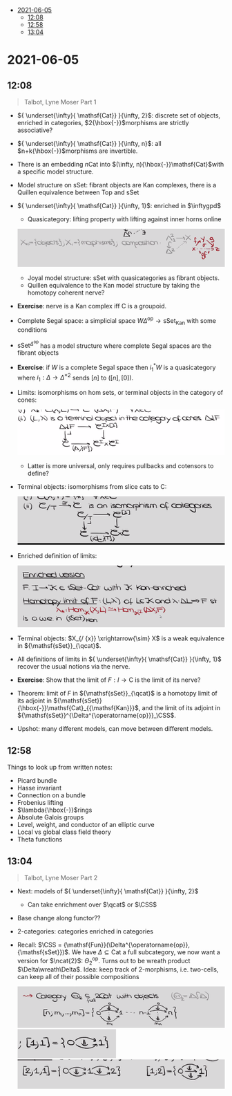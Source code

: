 -   [2021-06-05](#section)
    -   [12:08](#section-1)
    -   [12:58](#section-2)
    -   [13:04](#section-3)














# 2021-06-05

## 12:08

> Talbot, Lyne Moser Part 1

-   ${ \underset{\infty}{ \mathsf{Cat}}  }{\infty, 2}$: discrete set of objects, enriched in categories, $2{\hbox{-}}$morphisms are strictly associative?

-   ${ \underset{\infty}{ \mathsf{Cat}}  }{\infty, n}$: all $n+k{\hbox{-}}$morphisms are invertible.

-   There is an embedding $n\mathsf{Cat}$ into $(\infty, n){\hbox{-}}\mathsf{Cat}$with a specific model structure.

-   Model structure on ${\mathsf{sSet}}$: fibrant objects are Kan complexes, there is a Quillen equivalence between ${\mathsf{Top}}$ and ${\mathsf{sSet}}$

-   ${ \underset{\infty}{ \mathsf{Cat}}  }{\infty, 1}$: enriched in $\inftygpd$

    -   Quasicategory: lifting property with lifting against inner horns online

    ![image_2021-06-05-12-16-29](_attachments/image_2021-06-05-12-16-29.png)

    -   Joyal model structure: ${\mathsf{sSet}}$ with quasicategories as fibrant objects.
    -   Quillen equivalence to the Kan model structure by taking the homotopy coherent nerve?

-   **Exercise**: nerve is a Kan complex iff $\mathsf{C}$ is a groupoid.

-   Complete Segal space: a simplicial space $W \Delta^{\operatorname{op}}\to {\mathsf{sSet}}_{{\mathsf{Kan}}}$ with some conditions

-   ${\mathsf{sSet}}^{\Delta^{\operatorname{op}}}$ has a model structure where complete Segal spaces are the fibrant objects

-   **Exercise**: if $W$ is a complete Segal space then $i_1^* W$ is a quasicategory where $i_1: \Delta \to \Delta^{\times 2}$ sends $[n]$ to $([n], [0])$.

-   Limits: isomorphisms on hom sets, or terminal objects in the category of cones:

    ![image_2021-06-05-12-24-46](_attachments/image_2021-06-05-12-24-46.png)

    -   Latter is more universal, only requires pullbacks and cotensors to define?

-   Terminal objects: isomorphisms from slice cats to $\mathsf{C}$:

    ![image_2021-06-05-12-25-36](_attachments/image_2021-06-05-12-25-36.png)

-   Enriched definition of limits:

    ![image_2021-06-05-12-27-23](_attachments/image_2021-06-05-12-27-23.png)

-   Terminal objects: $X_{/ {x}}  \xrightarrow{\sim} X$ is a weak equivalence in ${\mathsf{sSet}}_{\qcat}$.

-   All definitions of limits in ${ \underset{\infty}{ \mathsf{Cat}}  }{\infty, 1}$ recover the usual notions via the nerve.

-   **Exercise**: Show that the limit of $F: I\to \mathsf{C}$ is the limit of its nerve?

-   Theorem: limit of $F$ in ${\mathsf{sSet}}_{\qcat}$ is a homotopy limit of its adjoint in ${\mathsf{sSet}}{\hbox{-}}\mathsf{Cat}_{{\mathsf{Kan}}}$, and the limit of its adjoint in ${\mathsf{sSet}}^{\Delta^{\operatorname{op}}}_\CSS$.

-   Upshot: many different models, can move between different models.

## 12:58

Things to look up from written notes:

-   Picard bundle
-   Hasse invariant
-   Connection on a bundle
-   Frobenius lifting
-   $\lambda{\hbox{-}}$rings
-   Absolute Galois groups
-   Level, weight, and conductor of an elliptic curve
-   Local vs global class field theory
-   Theta functions

## 13:04

> Talbot, Lyne Moser Part 2

-   Next: models of ${ \underset{\infty}{ \mathsf{Cat}}  }{\infty, 2}$

    -   Can take enrichment over $\qcat$ or $\CSS$

-   Base change along functor??

-   2-categories: categories enriched in categories

-   Recall: $\CSS = {\mathsf{Fun}}(\Delta^{\operatorname{op}}, {\mathsf{sSet}})$. We have $\Delta \subseteq \mathsf{Cat}$ a full subcategory, we now want a version for $\ncat{2}$: $\Theta_2^{\operatorname{op}}$. Turns out to be wreath product $\Delta\wreath\Delta$. Idea: keep track of 2-morphisms, i.e. two-cells, can keep all of their possible compositions

    ![image_2021-06-05-13-09-28](_attachments/image_2021-06-05-13-09-28.png) ![image_2021-06-05-13-09-54](_attachments/image_2021-06-05-13-09-54.png) ![image_2021-06-05-13-10-05](_attachments/image_2021-06-05-13-10-05.png)
